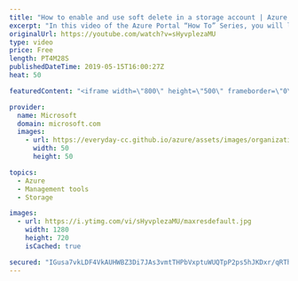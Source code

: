 ```yaml
---
title: "How to enable and use soft delete in a storage account | Azure Portal Series"
excerpt: "In this video of the Azure Portal “How To” Series, you will learn how to enable and use soft delete in an Azure storage account.   Try out these features in the Azure portal: https://portal.azure.com   Keep connected on Twitter: https://twitter.com/AzurePortal    And make sure to keep an eye on our Azure"
originalUrl: https://youtube.com/watch?v=sHyvplezaMU
type: video
price: Free
length: PT4M28S
publishedDateTime: 2019-05-15T16:00:27Z
heat: 50

featuredContent: "<iframe width=\"800\" height=\"500\" frameborder=\"0\" src=\"https://www.youtube.com/embed/sHyvplezaMU\" allow=\"accelerometer; autoplay; encrypted-media; gyroscope; picture-in-picture\" allowfullscreen></iframe>"

provider:
  name: Microsoft
  domain: microsoft.com
  images:
    - url: https://everyday-cc.github.io/azure/assets/images/organizations/microsoft.com-50x50.jpg
      width: 50
      height: 50

topics:
  - Azure
  - Management tools
  - Storage

images:
  - url: https://i.ytimg.com/vi/sHyvplezaMU/maxresdefault.jpg
    width: 1280
    height: 720
    isCached: true

secured: "IGusa7vkLDF4VkAUHWBZ3Di7JAs3vmtTHPbVxptuWUQTpP2ps5hJKDxr/qRThXjquijt+gHfIV1qEYr/RYRZuy7UuFAKEHLRRWiaVwJgAYyrKaqsAKFQirMPrVBt4FptAUtSZsATTUyYX/KFrFXiu+UB4a4nFelexhI/+adyLSVu/BhHGdDckHEdMKDXvdJE+4oIKuoRIrrO5sQubWX9NaHmdb8j3E5FZFU79ZauuEL4FgnlwTfBQxm2w3L9fi8e9/5Cpp7ctN3UHY6SBVMYQ6/AOR9y7LW5Ix65YWShwU9U6X+n0xN+8SL4kMNoPPGk+lhMWwNflLxGEHID4daCYEw7RXRKefTxbtlD1YD7kbVHSI/dISW55ALea38pAg8hKWPh76PTI3MsbkhqAW8BntO2hhhzw1qdDIWeXJP+0Cc=;g5Qtp7424pz425y16C+0gg=="
---
```


